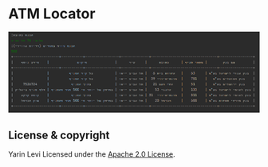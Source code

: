 # ATM Locator
![ScreenShot](https://github.com/yarinl3/ATM-Locator/blob/main/pic1.png?raw=true)

## License & copyright
Yarin Levi
Licensed under the [Apache 2.0 License](LICENSE).
